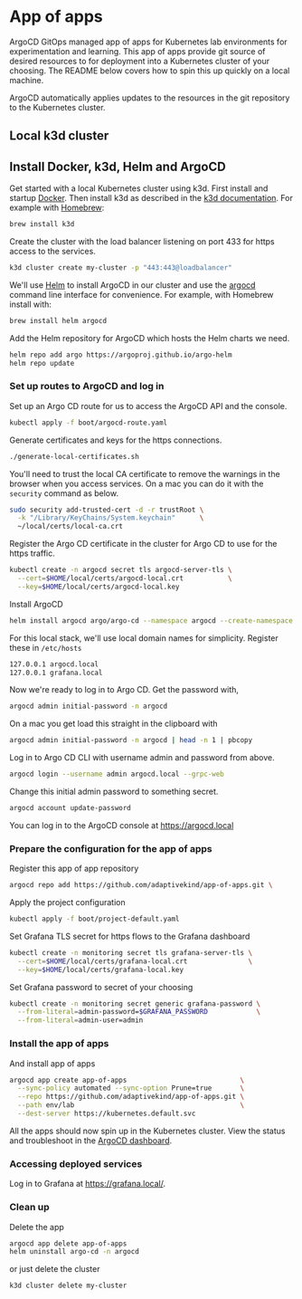 # App of apps

ArgoCD GitOps managed app of apps for Kubernetes lab environments for
experimentation and learning. This app of apps provide git source of desired
resources to for deployment into a Kubernetes cluster of your choosing. The
README below covers how to spin this up quickly on a local machine.

ArgoCD automatically applies updates to the resources in the git repository to
the Kubernetes cluster.

## Local k3d cluster

## Install Docker, k3d, Helm and ArgoCD

Get started with a local Kubernetes cluster using k3d. First install and startup
[Docker](https://docs.docker.com/engine/install/). Then install k3d as described
in the [k3d documentation](https://k3d.io/). For example with
[Homebrew](https://brew.sh/):

```sh
brew install k3d
```

Create the cluster with the load balancer listening on port 433 for https
access to the services.

```sh
k3d cluster create my-cluster -p "443:443@loadbalancer"
```

We'll use [Helm](https://helm.sh/) to install ArgoCD in our cluster and use the
[argocd](https://argo-cd.readthedocs.io/en/stable/getting_started/#2-download-argo-cd-cli)
command line interface for convenience. For example, with Homebrew install with:

```sh
brew install helm argocd
```

Add the Helm repository for ArgoCD which hosts the Helm charts we need.

```sh
helm repo add argo https://argoproj.github.io/argo-helm
helm repo update
```

### Set up routes to ArgoCD and log in

Set up an Argo CD route for us to access the ArgoCD API and the console.

```sh
kubectl apply -f boot/argocd-route.yaml
```

Generate certificates and keys for the https connections.

```sh
./generate-local-certificates.sh
```

You'll need to trust the local CA certificate to remove the warnings in the
browser when you access services. On a mac you can do it with the `security`
command as below.

```sh
sudo security add-trusted-cert -d -r trustRoot \
  -k "/Library/KeyChains/System.keychain"      \
  ~/local/certs/local-ca.crt
```

Register the Argo CD certificate in the cluster for Argo CD to use for the https
traffic.

```sh
kubectl create -n argocd secret tls argocd-server-tls \
  --cert=$HOME/local/certs/argocd-local.crt           \
  --key=$HOME/local/certs/argocd-local.key
```

Install ArgoCD

```sh
helm install argocd argo/argo-cd --namespace argocd --create-namespace
```

For this local stack, we'll use local domain names for simplicity. Register these in `/etc/hosts`

```sh
127.0.0.1 argocd.local
127.0.0.1 grafana.local
```

Now we're ready to log in to Argo CD. Get the password with,

```sh
argocd admin initial-password -n argocd
```

On a mac you get load this straight in the clipboard with

```sh
argocd admin initial-password -n argocd | head -n 1 | pbcopy
```

Log in to Argo CD CLI with username admin and password from above.

```sh
argocd login --username admin argocd.local --grpc-web
```

Change this initial admin password to something secret.

```sh
argocd account update-password
```

You can log in to the ArgoCD console at <https://argocd.local>

### Prepare the configuration for the app of apps

Register this app of app repository

```sh
argocd repo add https://github.com/adaptivekind/app-of-apps.git \
```

Apply the project configuration

```sh
kubectl apply -f boot/project-default.yaml
```

Set Grafana TLS secret for https flows to the Grafana dashboard

```sh
kubectl create -n monitoring secret tls grafana-server-tls \
  --cert=$HOME/local/certs/grafana-local.crt               \
  --key=$HOME/local/certs/grafana-local.key
```

Set Grafana password to secret of your choosing

```sh
kubectl create -n monitoring secret generic grafana-password \
  --from-literal=admin-password=$GRAFANA_PASSWORD            \
  --from-literal=admin-user=admin
```

### Install the app of apps

And install app of apps

```sh
argocd app create app-of-apps                            \
  --sync-policy automated --sync-option Prune=true       \
  --repo https://github.com/adaptivekind/app-of-apps.git \
  --path env/lab                                         \
  --dest-server https://kubernetes.default.svc
```

All the apps should now spin up in the Kubernetes cluster. View the status and
troubleshoot in the [ArgoCD dashboard](https://argocd.local).

### Accessing deployed services

Log in to Grafana at <https://grafana.local/>.

### Clean up

Delete the app

```sh
argocd app delete app-of-apps
helm uninstall argo-cd -n argocd
```

or just delete the cluster

```sh
k3d cluster delete my-cluster
```
